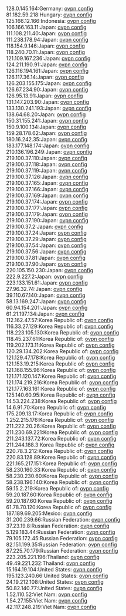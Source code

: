 128.0.145.164:Germany: [ovpn config](vpn/128_0_145_164.ovpn)  
81.182.59.218:Hungary: [ovpn config](vpn/81_182_59_218.ovpn)  
125.166.12.166:Indonesia: [ovpn config](vpn/125_166_12_166.ovpn)  
106.166.163.11:Japan: [ovpn config](vpn/106_166_163_11.ovpn)  
111.108.211.40:Japan: [ovpn config](vpn/111_108_211_40.ovpn)  
111.238.178.94:Japan: [ovpn config](vpn/111_238_178_94.ovpn)  
118.154.9.146:Japan: [ovpn config](vpn/118_154_9_146.ovpn)  
118.240.70.11:Japan: [ovpn config](vpn/118_240_70_11.ovpn)  
121.109.167.236:Japan: [ovpn config](vpn/121_109_167_236.ovpn)  
124.211.190.91:Japan: [ovpn config](vpn/124_211_190_91.ovpn)  
126.116.194.161:Japan: [ovpn config](vpn/126_116_194_161.ovpn)  
126.117.36.14:Japan: [ovpn config](vpn/126_117_36_14.ovpn)  
126.203.155.175:Japan: [ovpn config](vpn/126_203_155_175.ovpn)  
126.67.234.90:Japan: [ovpn config](vpn/126_67_234_90.ovpn)  
126.95.13.91:Japan: [ovpn config](vpn/126_95_13_91.ovpn)  
131.147.203.90:Japan: [ovpn config](vpn/131_147_203_90.ovpn)  
133.130.241.193:Japan: [ovpn config](vpn/133_130_241_193.ovpn)  
138.64.68.20:Japan: [ovpn config](vpn/138_64_68_20.ovpn)  
150.31.155.241:Japan: [ovpn config](vpn/150_31_155_241.ovpn)  
150.9.100.134:Japan: [ovpn config](vpn/150_9_100_134.ovpn)  
159.28.178.62:Japan: [ovpn config](vpn/159_28_178_62.ovpn)  
180.16.242.35:Japan: [ovpn config](vpn/180_16_242_35.ovpn)  
183.177.148.174:Japan: [ovpn config](vpn/183_177_148_174.ovpn)  
210.136.196.249:Japan: [ovpn config](vpn/210_136_196_249.ovpn)  
219.100.37.110:Japan: [ovpn config](vpn/219_100_37_110.ovpn)  
219.100.37.118:Japan: [ovpn config](vpn/219_100_37_118.ovpn)  
219.100.37.119:Japan: [ovpn config](vpn/219_100_37_119.ovpn)  
219.100.37.126:Japan: [ovpn config](vpn/219_100_37_126.ovpn)  
219.100.37.165:Japan: [ovpn config](vpn/219_100_37_165.ovpn)  
219.100.37.166:Japan: [ovpn config](vpn/219_100_37_166.ovpn)  
219.100.37.169:Japan: [ovpn config](vpn/219_100_37_169.ovpn)  
219.100.37.174:Japan: [ovpn config](vpn/219_100_37_174.ovpn)  
219.100.37.177:Japan: [ovpn config](vpn/219_100_37_177.ovpn)  
219.100.37.179:Japan: [ovpn config](vpn/219_100_37_179.ovpn)  
219.100.37.190:Japan: [ovpn config](vpn/219_100_37_190.ovpn)  
219.100.37.2:Japan: [ovpn config](vpn/219_100_37_2.ovpn)  
219.100.37.24:Japan: [ovpn config](vpn/219_100_37_24.ovpn)  
219.100.37.29:Japan: [ovpn config](vpn/219_100_37_29.ovpn)  
219.100.37.54:Japan: [ovpn config](vpn/219_100_37_54.ovpn)  
219.100.37.56:Japan: [ovpn config](vpn/219_100_37_56.ovpn)  
219.100.37.81:Japan: [ovpn config](vpn/219_100_37_81.ovpn)  
219.100.37.90:Japan: [ovpn config](vpn/219_100_37_90.ovpn)  
220.105.150.230:Japan: [ovpn config](vpn/220_105_150_230.ovpn)  
222.9.227.2:Japan: [ovpn config](vpn/222_9_227_2.ovpn)  
223.133.151.61:Japan: [ovpn config](vpn/223_133_151_61.ovpn)  
27.96.32.74:Japan: [ovpn config](vpn/27_96_32_74.ovpn)  
39.110.67.140:Japan: [ovpn config](vpn/39_110_67_140.ovpn)  
58.13.169.247:Japan: [ovpn config](vpn/58_13_169_247.ovpn)  
60.94.154.201:Japan: [ovpn config](vpn/60_94_154_201.ovpn)  
61.21.197.134:Japan: [ovpn config](vpn/61_21_197_134.ovpn)  
112.162.47.57:Korea Republic of: [ovpn config](vpn/112_162_47_57.ovpn)  
116.33.27.129:Korea Republic of: [ovpn config](vpn/116_33_27_129.ovpn)  
118.223.105.130:Korea Republic of: [ovpn config](vpn/118_223_105_130.ovpn)  
118.45.237.61:Korea Republic of: [ovpn config](vpn/118_45_237_61.ovpn)  
119.202.173.11:Korea Republic of: [ovpn config](vpn/119_202_173_11.ovpn)  
120.29.134.202:Korea Republic of: [ovpn config](vpn/120_29_134_202.ovpn)  
121.129.47.178:Korea Republic of: [ovpn config](vpn/121_129_47_178.ovpn)  
121.153.19.215:Korea Republic of: [ovpn config](vpn/121_153_19_215.ovpn)  
121.168.155.96:Korea Republic of: [ovpn config](vpn/121_168_155_96.ovpn)  
121.171.120.147:Korea Republic of: [ovpn config](vpn/121_171_120_147.ovpn)  
121.174.219.216:Korea Republic of: [ovpn config](vpn/121_174_219_216.ovpn)  
121.177.163.161:Korea Republic of: [ovpn config](vpn/121_177_163_161.ovpn)  
125.140.60.95:Korea Republic of: [ovpn config](vpn/125_140_60_95.ovpn)  
14.53.224.238:Korea Republic of: [ovpn config](vpn/14_53_224_238.ovpn)  
14.6.91.70:Korea Republic of: [ovpn config](vpn/14_6_91_70.ovpn)  
175.209.13.17:Korea Republic of: [ovpn config](vpn/175_209_13_17.ovpn)  
1.252.215.176:Korea Republic of: [ovpn config](vpn/1_252_215_176.ovpn)  
211.222.20.26:Korea Republic of: [ovpn config](vpn/211_222_20_26.ovpn)  
211.230.69.221:Korea Republic of: [ovpn config](vpn/211_230_69_221.ovpn)  
211.243.137.72:Korea Republic of: [ovpn config](vpn/211_243_137_72.ovpn)  
211.244.188.3:Korea Republic of: [ovpn config](vpn/211_244_188_3.ovpn)  
220.78.3.212:Korea Republic of: [ovpn config](vpn/220_78_3_212.ovpn)  
220.83.128.89:Korea Republic of: [ovpn config](vpn/220_83_128_89.ovpn)  
221.165.217.151:Korea Republic of: [ovpn config](vpn/221_165_217_151.ovpn)  
58.230.160.33:Korea Republic of: [ovpn config](vpn/58_230_160_33.ovpn)  
58.230.230.60:Korea Republic of: [ovpn config](vpn/58_230_230_60.ovpn)  
58.238.196.140:Korea Republic of: [ovpn config](vpn/58_238_196_140.ovpn)  
59.15.2.219:Korea Republic of: [ovpn config](vpn/59_15_2_219.ovpn)  
59.20.187.60:Korea Republic of: [ovpn config](vpn/59_20_187_60.ovpn)  
59.20.187.60:Korea Republic of: [ovpn config](vpn/59_20_187_60.ovpn)  
61.78.70.120:Korea Republic of: [ovpn config](vpn/61_78_70_120.ovpn)  
187.189.69.205:Mexico: [ovpn config](vpn/187_189_69_205.ovpn)  
31.200.239.66:Russian Federation: [ovpn config](vpn/31_200_239_66.ovpn)  
37.23.19.8:Russian Federation: [ovpn config](vpn/37_23_19_8.ovpn)  
5.129.183.44:Russian Federation: [ovpn config](vpn/5_129_183_44.ovpn)  
79.105.172.45:Russian Federation: [ovpn config](vpn/79_105_172_45.ovpn)  
82.151.199.35:Russian Federation: [ovpn config](vpn/82_151_199_35.ovpn)  
87.225.70.179:Russian Federation: [ovpn config](vpn/87_225_70_179.ovpn)  
223.205.221.196:Thailand: [ovpn config](vpn/223_205_221_196.ovpn)  
49.49.221.232:Thailand: [ovpn config](vpn/49_49_221_232.ovpn)  
15.164.19.104:United States: [ovpn config](vpn/15_164_19_104.ovpn)  
195.123.240.66:United States: [ovpn config](vpn/195_123_240_66.ovpn)  
24.19.212.108:United States: [ovpn config](vpn/24_19_212_108.ovpn)  
50.82.140.77:United States: [ovpn config](vpn/50_82_140_77.ovpn)  
1.52.110.52:Viet Nam: [ovpn config](vpn/1_52_110_52.ovpn)  
1.54.27.155:Viet Nam: [ovpn config](vpn/1_54_27_155.ovpn)  
42.117.248.219:Viet Nam: [ovpn config](vpn/42_117_248_219.ovpn)  
